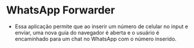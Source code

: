 # WhatsApp Forwarder

- Essa aplicação permite que ao inserir um número de celular no input e enviar, uma nova guia do navegador é aberta e o usuário é encaminhado para um chat no WhatsApp com o número inserido.